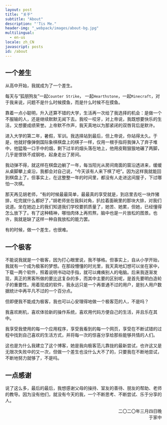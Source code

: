 ```yaml
---
layout: post
title: "关于"
subtitle: "About"
description: "'Tis Me."
header-img: "_webpack/images/about-bg.jpg"
multilingual:
  - en-us
locale: zh_CN
javascript: posts
id: /about
---
```



## 一个差生

从高中开始，我就成为了一个差生。

每天与“狐朋狗友”一起`Counter Strike`， 一起`Hearthstone`，一起`Minecraft`，对于我来说，问题不是什么时候摸鱼，而是什么时候不在摸鱼。

靠着一点小聪明，升入还算不错的大学，生活再一次给了我选择的机会：是做一个不服输的人，还是继续默默无闻下去。我咬一咬牙，对上帝说，我既想要快乐的生活，又想要成绩荣誉。上帝默不作声，我天真地以为那紧闭的双唇背后是默许。

进入大学的第二年，暑假，军训。我选择站到最后，但上帝说，你站得太久。于是，他就好像弹倒国际象棋棋盘上的棋子一样，仅用一根手指将我弹入了弃子堆中，他猛吸一口手中的烟，剩下过半的烟头落在地上，他用皮鞋狠狠地碾了两脚，几乎是恨铁不成钢地，起身走出了房间。

我动弹不得，就这样在棋盘边躺了一年，每当阳光从房间南面的窗沿透进来，缓缓从桌脚攀上桌沿，我都会对自己说，“今天该有人来下棋了吧”。因为这样我就能回到棋盘上了。但事实上，在这整整一年的时间里，都没有人走进这间屋子，下过哪怕一次棋。

那天再见胡老师，“有的时候最最简单，最最真的享受就是，到店里去吃一块炸猪排，吃完就什么都好了，”胡老师坐在我斜对角，扒拉着面碗里的那块大排，对我们说道。坐在她边上的我们知道我们学校要抓质量了，她苦、她累，但她，已经懂得怎么放下了。有了这种精神，哪怕肉体上再煎熬，脑中也是一片放松的图景。也许，我就是缺了这样一种自我放松的能力罢。

有的时候，做一个差生，也很难。

## 一个极客

不能说我就是一个极客，因为打心眼里说，我不够格。但事实上，自从小学开始，我就有一个成为极客的梦想。在那段懵懂的时光里，我天真地幻想可以坐在家中，下载一两个软件，照着说明书动动手指，就可以瘫痪别人的电脑。后来我逐渐发现，真正的黑客所做的要比这复杂的多，而其中主要的区别呢，是首先要明白造轮子的重要性。用着现成的软件，我永远只是一个再普通不过的用户，是别人用户数据统计中再平凡不过的一个百分点。

但即便我不能成为极客，我也可以心安理得地做一个极客范的人，不是吗？

我喜欢刷机，喜欢体验新的操作系统，喜欢用代码方便自己的生活，并且乐在其中。

我享受我使用的每一个应用程序，享受我看到的每一个网页，享受在不断试错的过程中找到自己喜欢的生活方式，并将每一次的惊喜分享给那些能够共情的人们。

这也是为什么我建立了这个博客，她是我向极客范儿靠拢的最新尝试，也许这又是无限次失败中的又一次，但做一个差生也没什么大不了的，只要我在不断地尝试，不断地努力就够了，不是吗。

## 一点感谢

说了这么多，最后的最后，我想感谢父母的操持、室友的善待、朋友的帮助、老师的教导。因为没有他们，就没有今天的我，一个不断思考、不断尝试、乐于分享的人。

<p style="text-align: right">二〇二〇年三月四日晚<br>于家中</p>